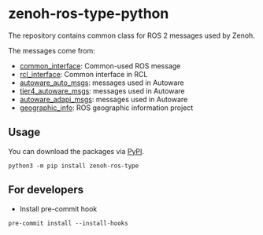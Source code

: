 # zenoh-ros-type-python

The repository contains common class for ROS 2 messages used by Zenoh.

The messages come from:

* [common_interface](https://github.com/ros2/common_interfaces): Common-used ROS message
* [rcl_interface](https://github.com/ros2/rcl_interfaces): Common interface in RCL
* [autoware_auto_msgs](https://github.com/tier4/autoware_auto_msgs/tree/tier4/main): messages used in Autoware
* [tier4_autoware_msgs](https://github.com/tier4/tier4_autoware_msgs/tree/tier4/universe): messages used in Autoware
* [autoware_adapi_msgs](https://github.com/autowarefoundation/autoware_adapi_msgs): messages used in Autoware
* [geographic_info](https://github.com/ros-geographic-info/geographic_info/tree/master): ROS geographic information project

## Usage

You can download the packages via [PyPI](https://pypi.org/project/zenoh-ros-type/).

```shell
python3 -m pip install zenoh-ros-type
```

## For developers

* Install pre-commit hook

```shell
pre-commit install --install-hooks
```
